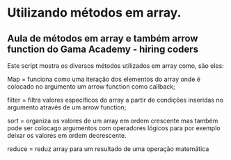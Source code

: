 # Utilizando métodos em array.

## Aula de métodos em array e também arrow function do Gama Academy - hiring coders

Este script mostra os diversos métodos utilizados em array como, são eles:

Map = funciona como uma iteração dos elementos do array onde é colocado no argumento um arrow function como callback;

filter = filtra valores específicos do array a partir de condições inseridas no argumento através de um arrow function;

sort = organiza os valores de um array em ordem crescente mas também pode ser colocago argumentos com operadores lógicos para por exemplo deixar os valores em ordem decrescente.

reduce = reduz array para um resultado de uma operação matemática